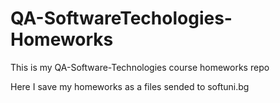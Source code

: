 # QA-SoftwareTechologies-Homeworks
This is my QA-Software-Technologies course homeworks repo

Here I save my homeworks as a files sended to softuni.bg
